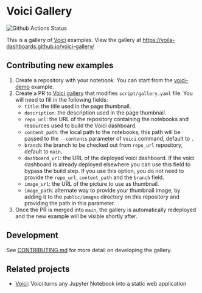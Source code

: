 # Voici Gallery

![Github Actions Status](https://github.com/voila-dashboards/voici-gallery/actions/workflows/deploy.yml/badge.svg)

This is a gallery of [Voici](https://github.com/voila-dashboards/voici) examples. View the gallery at https://voila-dashboards.github.io/voici-gallery/

## Contributing new examples

1. Create a repository with your notebook. You can start from the [voici-demo](https://github.com/voila-dashboards/voici-demo) example.
2. Create a PR to [Voici gallery](https://github.com/voila-dashboards/voici-gallery) that
   modifies `script/gallery.yaml` file.
   You will need to fill in the following fields:
   - `title`: the title used in the page thumbnail.
   - `description`: the description used in the page thumbnail.
   - `repo_url`: the URL of the repository containing the notebooks and resources used to build the Voici dashboard.
   - `content_path`: the local path to the notebooks, this path will be passed to the `--contents` parameter of `Voici` command, default to `.`
   - `branch`: the branch to be checked out from `repo_url` repository, default to `main`.
   - `dashboard_url`: the URL of the deployed voici dashboard. If the voici dashboard is already deployed elsewhere you can use this field to bypass the build step. If you use this option, you do not need to provide the `repo_url`, `content_path` and the `branch` field.
   - `image_url`: the URL of the picture to use as thumbnail.
   - `image_path`: alternate way to provide your thumbnail image, by adding it to the `public/images` directory on this repository and providing the path in this parameter.
3. Once the PR is merged into `main`, the gallery is automatically redeployed and the new example will be visible shortly after.

## Development

See [CONTRIBUTING.md](./CONTRIBUTING.md) for more detail on developing the gallery.

## Related projects

- [Voici](https://github.com/voila-dashboards/voici): Voici turns any Jupyter Notebook into a static web application
